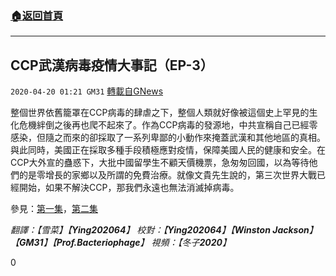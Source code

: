 ###  [:house:返回首頁](https://github.com/ourhimalayas/txt)
---

## CCP武漢病毒疫情大事記（EP-3）
`2020-04-20 01:21 GM31` [轉載自GNews](https://gnews.org/zh-hant/178859/)

整個世界依舊籠罩在CCP病毒的肆虐之下，整個人類就好像被這個史上罕見的生化危機絆倒之後再也爬不起來了。作為CCP病毒的發源地，中共宣稱自己已經零感染，但隨之而來的卻採取了一系列卑鄙的小動作來掩蓋武漢和其他地區的真相。與此同時，美國正在採取多種手段積極應對疫情，保障美國人民的健康和安全。在CCP大外宣的蠱惑下，大批中國留學生不顧天價機票，急匆匆回國，以為等待他們的是零增長的家鄉以及所謂的免費治療。就像文貴先生說的，第三次世界大戰已經開始，如果不解決CCP，那我們永遠也無法消滅掉病毒。

參見：[第一集](https://gnews.org/zh-hans/119184/)，[第二集](https://gnews.org/zh-hans/138655/)

*翻譯：【雪菜】【**Ying202064**】* *校對：【**Ying202064**】【**Winston Jackson**】【**GM31**】【**Prof.Bacteriophage**】*
*視頻：【冬子**2020**】*

0
